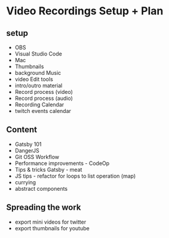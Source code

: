 # Video Recordings Setup + Plan

## setup

- OBS
- Visual Studio Code
- Mac
- Thumbnails
- background Music
- video Edit tools
- intro/outro material
- Record process (video)
- Record process (audio)
- Recording Calendar
- twitch events calendar

## Content

- Gatsby 101
- DangerJS
- Git OSS Workflow
- Performance improvements - CodeOp
- Tips & tricks Gatsby - meat
- JS tips - refactor for loops to list operation (map)
- currying
- abstract components

## Spreading the work

- export mini videos for twitter
- export thumbnails for youtube
